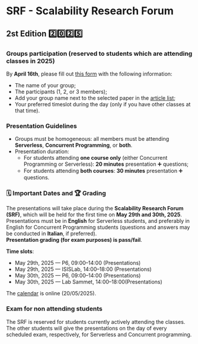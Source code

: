 # SRF - Scalability Research Forum

## 2st Edition 2️⃣0️⃣2️⃣5️⃣

### Groups participation (reserved to students which are attending classes in 2025)

By **April 16th**, please fill out [this form](https://forms.gle/cMsvttBr8zHSP7Rb7) with the following information:  
- The name of your group;  
- The participants (1, 2, or 3 members);  
- Add your group name next to the selected paper in the [article list](https://docs.google.com/spreadsheets/d/1EH_YLV2Mp9bd2ZOWI2g-Utu23U6NPKYa7dLF4yQ0org/edit?usp=sharing);
- Your preferred timeslot during the day (only if you have other classes at that time).


### Presentation Guidelines

- Groups must be homogeneous: all members must be attending **Serverless**, **Concurrent Programming**, or **both**.  
- Presentation duration:
  - For students attending **one course only** (either Concurrent Programming or Serverless): **20 minutes** presentation ➕  questions;  
  - For students attending **both courses**: **30 minutes** presentation ➕ questions.

### 🗓️ Important Dates and 🏆 Grading

The presentations will take place during the **Scalability Research Forum (SRF)**, which will be held for the first time on **May 29th and 30th, 2025**.  
Presentations must be in **English** for Serverless students, and preferably in English for Concurrent Programming students (questions and answers may be conducted in **Italian**, if preferred).  
**Presentation grading (for exam purposes) is pass/fail**.

**Time slots**:
- May 29th, 2025 — P6, 09:00–14:00 (Presentations)  
- May 29th, 2025 — ISISLab, 14:00–18:00 (Presentations)  
- May 30th, 2025 — P6, 09:00–14:00 (Presentations)  
- May 30th, 2025 — Lab Sammet, 14:00–18:00(Presentations)  

The [calendar](https://docs.google.com/spreadsheets/d/1Db4H23xe5ob7OqCmQfnU8SSZCQhSMm73bTkrXlrSBgg/edit?usp=sharing) is online (20/05/2025).


### Exam for non attending students

The SRF is reserved for students currently actively attending the classes. The other students will give the presentations on the day of every scheduled exam, respectively, for Serverless and Concurrent programming. 
